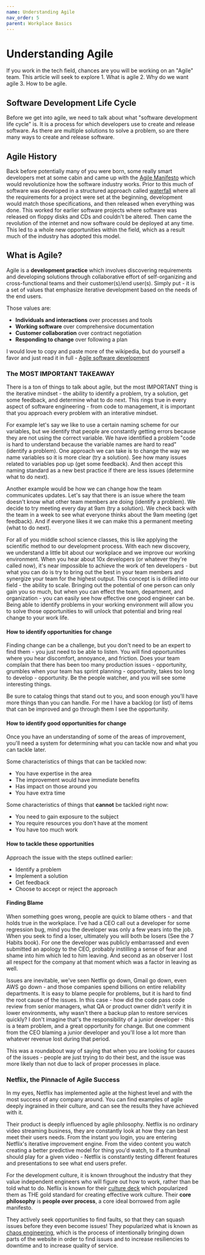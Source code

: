 ```yaml
---
name: Understanding Agile
nav_order: 5
parent: Workplace Basics
---
```


# Understanding Agile

If you work in the tech field, chances are you will be working on an "Agile" team. This article will seek to explore 1. What is agile 2. Why do we want agile 3. How to be agile.

## Software Development Life Cycle

Before we get into agile, we need to talk about what "software development life cycle" is. It is a process for which developers use to create and release software. As there are multiple solutions to solve a problem, so are there many ways to create and release software.

## Agile History

Back before potentially many of you were born, some really smart developers met at some cabin and came up with the [Agile Manifesto](https://agilemanifesto.org/) which would revolutionize how the software industry works. Prior to this much of software was developed in a structured approach called [waterfall](https://en.wikipedia.org/wiki/Waterfall_model) where all the requirements for a project were set at the beginning, development would match those specifications, and then released when everything was done. This worked for earlier software projects where software was released on floppy disks and CDs and couldn't be altered. Then came the revolution of the internet and now software could be deployed at any time. This led to a whole new opportunities within the field, which as a result much of the industry has adopted this model.

## What is Agile?

Agile is a __development practice__ which involves discovering requirements and developing solutions through collaborative effort of self-organizing and cross-functional teams and their customer(s)/end user(s). Simply put - it is a set of values that emphasize iterative development based on the needs of the end users.

Those values are:
* **Individuals and interactions** over processes and tools
* **Working software** over comprehensive documentation
* **Customer collaboration** over contract negotiation
* **Responding to change** over following a plan

I would love to copy and paste more of the wikipedia, but do yourself a favor and just read it in full - [Agile software development](https://en.wikipedia.org/wiki/Agile_software_development)

### The MOST IMPORTANT TAKEAWAY

There is a ton of things to talk about agile, but the most IMPORTANT thing is the iterative mindset - the ability to identify a problem, try a solution, get some feedback, and determine what to do next. This rings true in every aspect of software engineering - from code to management, it is important that you approach every problem with an interative mindset.

For example let's say we like to use a certain naming scheme for our variables, but we identify that people are constantly getting errors because they are not using the correct variable. We have identified a problem "code is hard to understand because the variable names are hard to read" (identify a problem). One approach we can take is to change the way we name variables so it is more clear (try a solution). See how many issues related to variables pop up (get some feedback). And then accept this naming standard as a new best practice if there are less issues (determine what to do next).

Another example would be how we can change how the team communicates updates. Let's say that there is an issue where the team doesn't know what other team members are doing (identify a problem). We decide to try meeting every day at 9am (try a solution). We check back with the team in a week to see what everyone thinks about the 9am meeting (get feedback). And if everyone likes it we can make this a permanent meeting (what to do next).

For all of you middle school science classes, this is like applying the scientific method to our development process. With each new discovery, we understand a little bit about our workplace and we improve our working environment. When you hear about 10x developers (or whatever they're called now), it's near impossible to achieve the work of ten developers - but what you can do is try to bring out the best in your team members and synergize your team for the highest output. This concept is is drilled into our field - the ability to scale. Bringing out the potential of one person can only gain you so much, but when you can effect the team, department, and organization - you can easily see how effective one good engineer can be. Being able to identify problems in your working environment will allow you to solve those opportunities to will unlock that potential and bring real change to your work life.

#### How to identify opportunities for change

Finding change can be a challenge, but you don't need to be an expert to find them - you just need to be able to listen. You will find opportunities where you hear discomfort, annoyance, and friction. Does your team complain that there has been too many production issues - opportunity, grumbles when your team has sprint planning - opportunity, takes too long to develop - opportunity. Be the people watcher, and you will see some interesting things.

Be sure to catalog things that stand out to you, and soon enough you'll have more things than you can handle. For me I have a backlog (or list) of items that can be improved and go through them I see the opportunity.

#### How to identify good opportunities for change

Once you have an understanding of some of the areas of improvement, you'll need a system for determining what you can tackle now and what you can tackle later.

Some characteristics of things that can be tackled now:
* You have expertise in the area
* The improvement would have immediate benefits
* Has impact on those around you
* You have extra time

Some characteristics of things that **cannot** be tackled right now:
* You need to gain exposure to the subject
* You require resources you don't have at the moment
* You have too much work

#### How to tackle these opportunities

Approach the issue with the steps outlined earlier:
* Identify a problem
* Implement a solution
* Get feedback
* Choose to accept or reject the approach

#### Finding Blame

When something goes wrong, people are quick to blame others - and that holds true in the workplace. I've had a CEO call out a developer for some regression bug, mind you the developer was only a few years into the job. When you seek to find a loser, ultimately you will both be losers (See the 7 Habits book). For one the developer was publicly embarrassed and even submitted an apology to the CEO, probably instilling a sense of fear and shame into him which led to him leaving. And second as an observer I lost all respect for the company at that moment which was a factor in leaving as well.

Issues are inevitable, we've seen Netflix go down, Gmail go down, even AWS go down - and those companies spend billions on entire reliability departments. It is easy to blame people for problems, but it is hard to find the root cause of the issues. In this case - how did the code pass code review from senior managers, what QA or product owner didn't verify it in lower environments, why wasn't there a backup plan to restore services quickly? I don't imagine that's the responsibility of a junior developer - this is a team problem, and a great opportunity for change. But one comment from the CEO blaming a junior developer and you'll lose a lot more than whatever revenue lost during that period.

This was a roundabout way of saying that when you are looking for causes of the issues - people are just trying to do their best, and the issue was more likely than not due to lack of proper processes in place.

### Netflix, the Pinnacle of Agile Success

In my eyes, Netflix has implemented agile at the highest level and with the most success of any company around. You can find examples of agile deeply ingrained in their culture, and can see the results they have achieved with it.

Their product is deeply influenced by agile philosophy. Netflix is no ordinary video streaming business, they are constantly look at how they can best meet their users needs. From the instant you login, you are entering Netflix's iterative improvement engine. From the video content you watch creating a better predictive model for thing you'd watch, to if a thumbnail should play for a given video - Netflix is constantly testing different features and presentations to see what end users prefer.

For the development culture, it is known throughout the industry that they value independent engineers who will figure out how to work, rather than be told what to do. Neflix is known for their [culture deck](https://www.slideshare.net/reed2001/culture-1798664) which popularized them as THE gold standard for creating effective work culture. Their __core philosophy__ is **people over process**, a core ideal borrowed from agile manifesto.

They actively seek opportunities to find faults, so that they can squash issues before they even become issues! They popularized what is known as [chaos engineering](https://en.wikipedia.org/wiki/Chaos_engineering), which is the process of intentionally bringing down parts of the website in order to find issues and to increase resiliencies to downtime and to increase quality of service.
